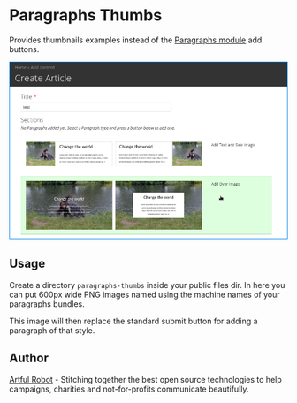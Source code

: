 # Paragraphs Thumbs

Provides thumbnails examples instead of the [Paragraphs module](https://www.drupal.org/project/paragraphs) add buttons.

![Screenshot](images/paragraphs-thumbs-screenshot.png)

## Usage

Create a directory `paragraphs-thumbs` inside your public files dir. In here you
can put 600px wide PNG images named using the machine names of your paragraphs
bundles.

This image will then replace the standard submit button for adding a paragraph
of that style.

## Author

[Artful Robot](https://artfulrobot.uk) - Stitching together the best open source technologies to help campaigns, charities and not-for-profits communicate beautifully.
